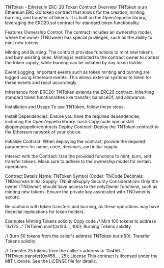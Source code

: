 TNToken - Ethereum ERC-20 Token Contract
Overview
TNToken is an Ethereum ERC-20 token contract that allows for the creation, minting, burning, and transfer of tokens. It is built on the OpenZeppelin library, leveraging the ERC20.sol contract for standard token functionality.

Features
Ownership Control: The contract includes an ownership model, where the owner (TNOwner) has special privileges, such as the ability to mint new tokens.

Minting and Burning: The contract provides functions to mint new tokens and burn existing ones. Minting is restricted to the contract owner to control the token supply, while burning can be initiated by any token holder.

Event Logging: Important events such as token minting and burning are logged using Ethereum events. This allows external systems to listen for these events and react accordingly.

Inheritance from ERC20: TNToken extends the ERC20 contract, inheriting standard token functionalities like transfer, balanceOf, and allowance.

Installation and Usage
To use TNToken, follow these steps:

Install Dependencies: Ensure you have the required dependencies, including the OpenZeppelin library.
bash
Copy code
npm install @openzeppelin/contracts
Deploy Contract: Deploy the TNToken contract to the Ethereum network of your choice.

Initialize Contract: When deploying the contract, provide the required parameters for name, code, decimals, and initial supply.

Interact with the Contract: Use the provided functions to mint, burn, and transfer tokens. Make sure to adhere to the ownership model for certain operations.

Contract Details
Name: TNToken
Symbol (Code): TNCode
Decimals: TNDecimals
Initial Supply: TNInitialSupply
Security Considerations
Only the owner (TNOwner) should have access to the onlyOwner functions, such as minting new tokens. Ensure the private key associated with TNOwner is secure.

Be cautious with token transfers and burning, as these operations may have financial implications for token holders.

Examples
Minting Tokens
solidity
Copy code
// Mint 100 tokens to address '0x123...'
TNToken.mint(0x123..., 100);
Burning Tokens
solidity

// Burn 50 tokens from the caller's address
TNToken.burn(50);
Transfer Tokens
solidity

// Transfer 25 tokens from the caller's address to '0x456...'
TNToken.transfer(0x456..., 25);
License
This contract is licensed under the MIT License. See the LICENSE file for details.
